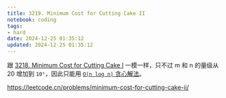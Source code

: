 ```yaml
---
title: 3219. Minimum Cost for Cutting Cake II
notebook: coding
tags:
- hard
date: 2024-12-25 01:35:12
updated: 2024-12-25 01:35:12
---
```

跟 [3218. Minimum Cost for Cutting Cake I](3218-minimum-cost-for-cutting-cake-i) 一模一样，只不过 m 和 n 的量级从 20 增加到 `10⁵`，因此只能用 [`O(n log n)` 贪心解法](3218-minimum-cost-for-cutting-cake-i#Greedy)。

<https://leetcode.cn/problems/minimum-cost-for-cutting-cake-ii/>
